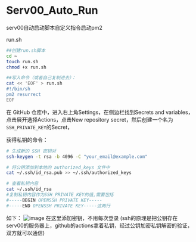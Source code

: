 # Serv00_Auto_Run
serv00自动启动脚本自定义指令启动pm2


run.sh
```bash
##创建run.sh脚本
cd ~
touch run.sh
chmod +x run.sh

##写入命令（或者自己复制进去）：
cat << 'EOF' > run.sh
#!/bin/sh
pm2 resurrect
EOF
```

在 GitHub 仓库中，进入右上角Settings，在侧边栏找到Secrets and variables，点击展开选择Actions，点击New repository secret，然后创建一个名为`SSH_PRIVATE_KEY`的Secret，

获得私钥的命令：
```bash
# 生成新的 SSH 密钥对
ssh-keygen -t rsa -b 4096 -C "your_email@example.com"

# 将公钥添加到本地的 authorized_keys 文件中
cat ~/.ssh/id_rsa.pub >> ~/.ssh/authorized_keys

# 查看私钥内容
cat ~/.ssh/id_rsa
#复制私钥内容作为SSH_PRIVATE_KEY的值,需要包括
#-----BEGIN OPENSSH PRIVATE KEY-----
#-----END OPENSSH PRIVATE KEY-----这两行
```
如下：
![image](https://github.com/kuoihao/Serv00_Auto_Run/assets/95399503/88f19d91-55ef-4501-a7f1-f71a6625a91a)
在这里添加密钥，不用每次登录
(ssh的原理是把公钥存在serv00的服务器上，github的actions拿着私钥，经过公钥加密私钥解密的验证，双方就可以通信)
